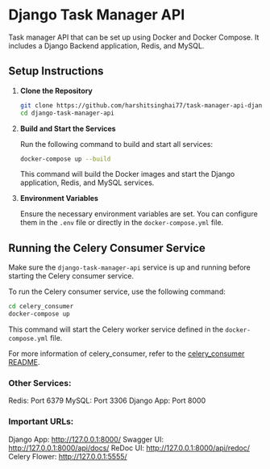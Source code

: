 # Django Task Manager API

Task manager API that can be set up using Docker and Docker Compose. It includes a Django Backend application, Redis, and MySQL.

## Setup Instructions

1. **Clone the Repository**

   ```bash
   git clone https://github.com/harshitsinghai77/task-manager-api-django.git
   cd django-task-manager-api
   ```

2. **Build and Start the Services**

   Run the following command to build and start all services:

   ```bash
   docker-compose up --build
   ```

   This command will build the Docker images and start the Django application, Redis, and MySQL services.

3. **Environment Variables**

   Ensure the necessary environment variables are set. You can configure them in the `.env` file or directly in the `docker-compose.yml` file.

## Running the Celery Consumer Service

Make sure the `django-task-manager-api` service is up and running before starting the Celery consumer service.

To run the Celery consumer service, use the following command:

```bash
cd celery_consumer
docker-compose up
```

This command will start the Celery worker service defined in the `docker-compose.yml` file.

For more information of celery_consumer, refer to the [celery_consumer README](celery_consumer/README.md).

### Other Services:
Redis: Port 6379
MySQL: Port 3306
Django App: Port 8000

### Important URLs:

Django App: http://127.0.0.1:8000/
Swagger UI: http://127.0.0.1:8000/api/docs/
ReDoc UI: http://127.0.0.1:8000/api/redoc/
Celery Flower: http://127.0.0.1:5555/
